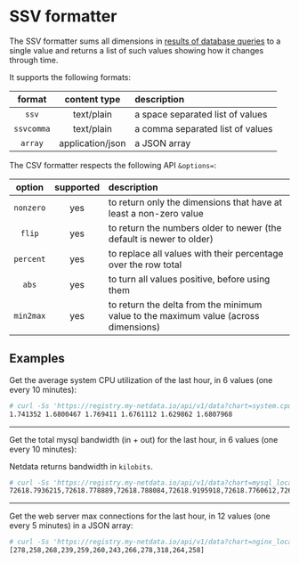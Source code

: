# SSV formatter

The SSV formatter sums all dimensions in [results of database queries](../../queries)
to a single value and returns a list of such values showing how it changes through time.

It supports the following formats:

format|content type|description
:---:|:---:|:-----
`ssv`|text/plain|a space separated list of values
`ssvcomma`|text/plain|a comma separated list of values
`array`|application/json|a JSON array

The CSV formatter respects the following API `&options=`:

option|supported|description
:---:|:---:|:---
`nonzero`|yes|to return only the dimensions that have at least a non-zero value
`flip`|yes|to return the numbers older to newer (the default is newer to older)
`percent`|yes|to replace all values with their percentage over the row total
`abs`|yes|to turn all values positive, before using them
`min2max`|yes|to return the delta from the minimum value to the maximum value (across dimensions)

## Examples

Get the average system CPU utilization of the last hour, in 6 values (one every 10 minutes):

```bash
# curl -Ss 'https://registry.my-netdata.io/api/v1/data?chart=system.cpu&format=ssv&after=-3600&points=6&group=average'
1.741352 1.6800467 1.769411 1.6761112 1.629862 1.6807968
```

---

Get the total mysql bandwidth (in + out) for the last hour, in 6 values (one every 10 minutes):

Netdata returns bandwidth in `kilobits`.

```bash
# curl -Ss 'https://registry.my-netdata.io/api/v1/data?chart=mysql_local.net&format=ssvcomma&after=-3600&points=6&group=sum&options=abs'
72618.7936215,72618.778889,72618.788084,72618.9195918,72618.7760612,72618.6712421
```

---

Get the web server max connections for the last hour, in 12 values (one every 5 minutes)
in a JSON array:

```bash
# curl -Ss 'https://registry.my-netdata.io/api/v1/data?chart=nginx_local.connections&format=array&after=-3600&points=12&group=max'
[278,258,268,239,259,260,243,266,278,318,264,258]
```
